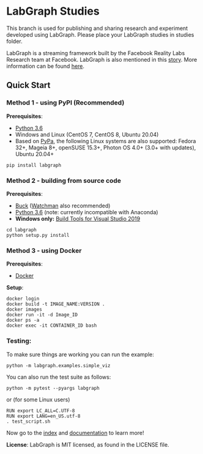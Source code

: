 # LabGraph Studies

This branch is used for publishing and sharing research and experiment developed using LabGraph. Please place your LabGraph studies in studies folder.

LabGraph is a streaming framework built by the Facebook Reality Labs Research team at Facebook. LabGraph is also mentioned in this [story](https://tech.fb.com/bci-milestone-new-research-from-ucsf-with-support-from-facebook-shows-the-potential-of-brain-computer-interfaces-for-restoring-speech-communication/). More information can be found [here](docs/index.md). 


## Quick Start

### Method 1 - using PyPI (Recommended)

**Prerequisites**:
- [Python 3.6](https://www.python.org/downloads/release/python-368/)
- Windows and Linux (CentOS 7, CentOS 8, Ubuntu 20.04)
- Based on [PyPa](https://github.com/pypa/manylinux), the following Linux systems are also supported: Fedora 32+, Mageia 8+, openSUSE 15.3+, Photon OS 4.0+ (3.0+ with updates), Ubuntu 20.04+

```
pip install labgraph
```

### Method 2 - building from source code

**Prerequisites**:

- [Buck](https://buck.build/setup/getting_started.html) ([Watchman](https://facebook.github.io/watchman/docs/install) also recommended)
- [Python 3.6](https://www.python.org/downloads/release/python-368/) (note: currently incompatible with Anaconda)
- **Windows only:** [Build Tools for Visual Studio 2019](https://visualstudio.microsoft.com/downloads/#build-tools-for-visual-studio-2019)

```
cd labgraph
python setup.py install
```

### Method 3 - using Docker

**Prerequisites**:
- [Docker](https://docs.docker.com/get-docker/)

**Setup**:

```
docker login
docker build -t IMAGE_NAME:VERSION .
docker images
docker run -it -d Image_ID
docker ps -a
docker exec -it CONTAINER_ID bash
```

### Testing:

To make sure things are working you can run the example:

```
python -m labgraph.examples.simple_viz
```

You can also run the test suite as follows:

```
python -m pytest --pyargs labgraph
```
or (for some Linux users)

```
RUN export LC_ALL=C.UTF-8
RUN export LANG=en_US.utf-8
. test_script.sh
```

Now go to the [index](docs/index.md) and [documentation](docs/) to learn more!


**License**:
LabGraph is MIT licensed, as found in the LICENSE file.
